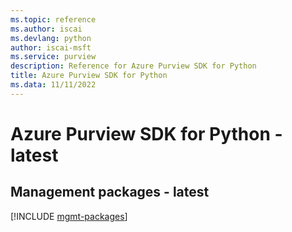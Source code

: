 ```yaml
---
ms.topic: reference
ms.author: iscai
ms.devlang: python
author: iscai-msft
ms.service: purview
description: Reference for Azure Purview SDK for Python
title: Azure Purview SDK for Python
ms.data: 11/11/2022
---
```

# Azure Purview SDK for Python - latest

## Management packages - latest
[!INCLUDE [mgmt-packages](purview-mgmt-index.md)]